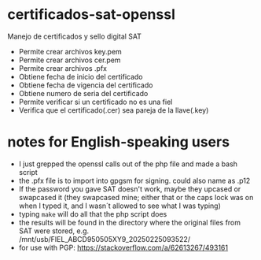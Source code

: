 certificados-sat-openssl
========================

Manejo de certificados y sello digital SAT

- Permite crear archivos key.pem
- Permite crear archivos cer.pem
- Permite crear archivos .pfx
- Obtiene fecha de inicio del certificado
- Obtiene fecha de vigencia del certificado
- Obtiene numero de seria del certificado
- Permite verificar si un certificado no es una fiel
- Verifica que el certificado(.cer) sea pareja de la llave(.key)

# notes for English-speaking users

* I just grepped the openssl calls out of the php file and made a bash script
* the .pfx file is to import into gpgsm for signing. could also name as .p12
* If the password you gave SAT doesn't work, maybe they upcased or swapcased it
  (they swapcased mine; either that or the caps lock was on when I typed it,
   and I wasn´t allowed to see what I was typing)
* typing `make` will do all that the php script does
* the results will be found in the directory where the original files from
  SAT were stored, e.g. /mnt/usb/FIEL_ABCD950505XY9_20250225093522/
* for use with PGP: <https://stackoverflow.com/a/62613267/493161>
